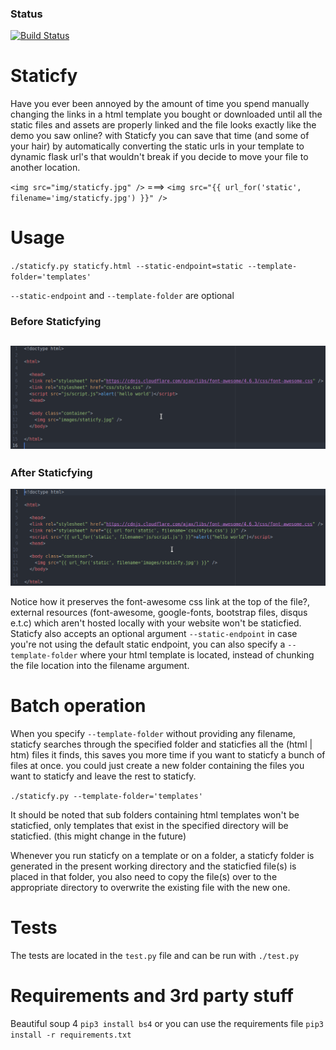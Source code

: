 ### Status
[![Build Status](https://travis-ci.org/danidee10/Staticfy.svg?branch=master)](https://travis-ci.org/danidee10/Staticfy)

# Staticfy
Have you ever been annoyed by the amount of time you spend manually changing the links in a html template you bought or downloaded until all the static files and assets are properly linked and the file looks exactly like the demo you saw online?
with Staticfy you can save that time (and some of your hair) by automatically converting the static urls in your template to dynamic flask url's that wouldn't break if you decide to move your file to another location.

`<img src="img/staticfy.jpg" />` ===> `<img src="{{ url_for('static', filename='img/staticfy.jpg') }}" />`

# Usage
`./staticfy.py staticfy.html --static-endpoint=static --template-folder='templates'`

 `--static-endpoint` and `--template-folder` are optional

### Before Staticfying
![alt tag](assets/before.png)
---------------------------------------------------------------------------------------------------------------------------------
### After Staticfying
![alt tag](assets/after.png)

Notice how it preserves the font-awesome css link at the top of the file?, external resources (font-awesome, google-fonts, bootstrap files, disqus e.t.c) which aren't hosted locally with your website won't be staticfied. Staticfy also accepts an optional argument `--static-endpoint` in case you're not using the default static endpoint, you can also specify a `--template-folder` where your html template is located, instead of chunking the file location into the filename argument.

# Batch operation
When you specify `--template-folder` without providing any filename, staticfy searches through the specified folder and staticfies all the (html | htm) files it finds, this saves you more time if you want to staticfy a bunch of files at once. you could just create a new folder containing the files you want to staticfy and leave the rest to staticfy.

`./staticfy.py --template-folder='templates'`

It should be noted that sub folders containing html templates won't be staticfied, only templates that exist in the specified directory will be staticfied. (this might change in the future)

Whenever you run staticfy on a template or on a folder, a staticfy folder is generated in the present working directory and the staticfied file(s) is placed in that folder, you also need to copy the file(s) over to the appropriate directory to overwrite the existing file with the new one.

# Tests
The tests are located in the `test.py` file and can be run with
`./test.py`

# Requirements and 3rd party stuff
Beautiful soup 4
`pip3 install bs4`
or you can use the requirements file `pip3 install -r requirements.txt`
